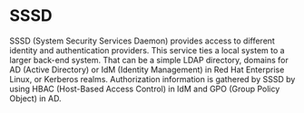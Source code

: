 # SSSD #

SSSD (System Security Services Daemon) provides access to different identity and authentication providers. This service ties a local system to a larger back-end system. That can be a simple LDAP directory, domains for AD (Active Directory) or IdM (Identity Management) in Red Hat Enterprise Linux, or Kerberos realms. Authorization information is gathered by SSSD by using HBAC (Host-Based Access Control) in IdM and GPO (Group Policy Object) in AD.